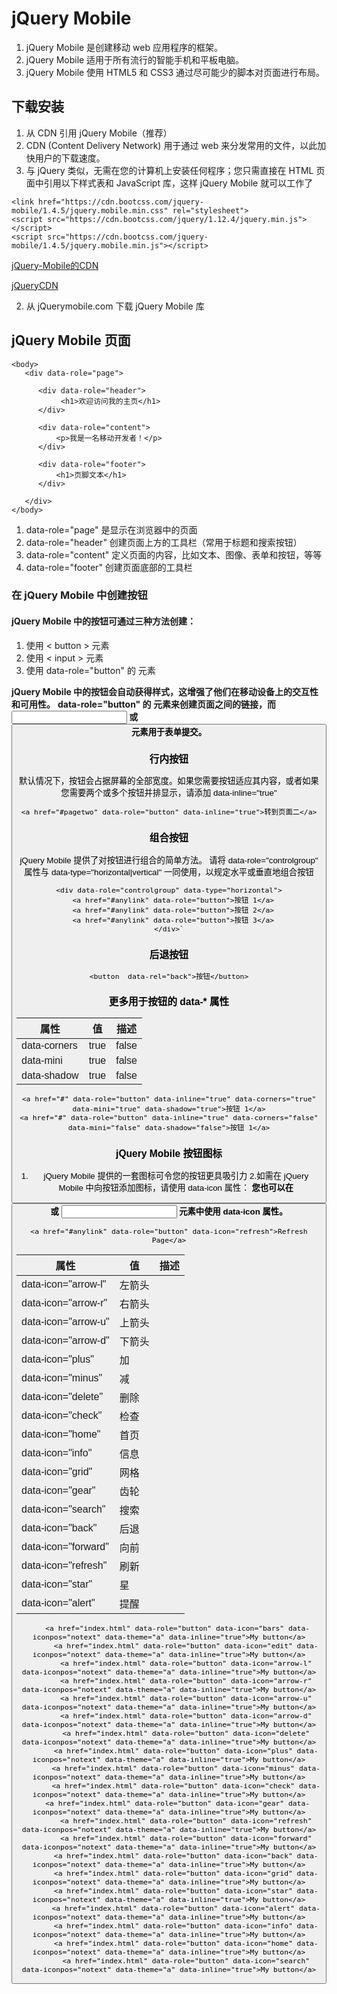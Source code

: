# jQuery Mobile
1. jQuery Mobile 是创建移动 web 应用程序的框架。
2. jQuery Mobile 适用于所有流行的智能手机和平板电脑。
3. jQuery Mobile 使用 HTML5 和 CSS3 通过尽可能少的脚本对页面进行布局。
## 下载安装
1. 从 CDN 引用 jQuery Mobile（推荐）
2. CDN (Content Delivery Network) 用于通过 web 来分发常用的文件，以此加快用户的下载速度。
3. 与 jQuery 类似，无需在您的计算机上安装任何程序；您只需直接在 HTML 页面中引用以下样式表和 JavaScript 库，这样 jQuery Mobile 就可以工作了

```
<link href="https://cdn.bootcss.com/jquery-mobile/1.4.5/jquery.mobile.min.css" rel="stylesheet">
<script src="https://cdn.bootcss.com/jquery/1.12.4/jquery.min.js"></script>
<script src="https://cdn.bootcss.com/jquery-mobile/1.4.5/jquery.mobile.min.js"></script>
```

  
  [jQuery-Mobile的CDN](http://www.bootcdn.cn/jquery-mobile/)
  
  [jQueryCDN](http://www.bootcdn.cn/jquery/)
  
2. 从 jQuerymobile.com 下载 jQuery Mobile 库

## jQuery Mobile 页面
```
<body>
   <div data-role="page">

      <div data-role="header">
           <h1>欢迎访问我的主页</h1>
      </div>

      <div data-role="content">
          <p>我是一名移动开发者！</p>
      </div>

      <div data-role="footer">
          <h1>页脚文本</h1>
      </div>

   </div>
</body>
```

1. data-role="page" 是显示在浏览器中的页面
2. data-role="header" 创建页面上方的工具栏（常用于标题和搜索按钮）
3. data-role="content" 定义页面的内容，比如文本、图像、表单和按钮，等等
4. data-role="footer" 创建页面底部的工具栏

### 在 jQuery Mobile 中创建按钮
#### jQuery Mobile 中的按钮可通过三种方法创建：
1. 使用 < button > 元素
2. 使用 < input > 元素
3. 使用 data-role="button" 的 <a> 元素

**jQuery Mobile 中的按钮会自动获得样式，这增强了他们在移动设备上的交互性和可用性。**
**data-role="button" 的 <a> 元素来创建页面之间的链接，而 <input> 或 <button> 元素用于表单提交。**
  
 ### 行内按钮
默认情况下，按钮会占据屏幕的全部宽度。如果您需要按钮适应其内容，或者如果您需要两个或多个按钮并排显示，请添加 data-inline="true"
```
<a href="#pagetwo" data-role="button" data-inline="true">转到页面二</a>
```
### 组合按钮
jQuery Mobile 提供了对按钮进行组合的简单方法。
请将 data-role="controlgroup" 属性与 data-type="horizontal|vertical" 一同使用，以规定水平或垂直地组合按钮
```
<div data-role="controlgroup" data-type="horizontal">
  <a href="#anylink" data-role="button">按钮 1</a>
  <a href="#anylink" data-role="button">按钮 2</a>
  <a href="#anylink" data-role="button">按钮 3</a>
</div>`
```
### 后退按钮
```
<button  data-rel="back">按钮</button>
```
### 更多用于按钮的 data-* 属性

属性| 值 | 描述|
-----|------|-----
data-corners	| true | false| 规定按钮是否有圆角。
data-mini| true | false| 规定是否是小型按钮。
data-shadow|true | false|规定按钮是否有阴影

```
<a href="#" data-role="button" data-inline="true" data-corners="true" data-mini="true" data-shadow="true">按钮 1</a>
<a href="#" data-role="button" data-inline="true" data-corners="false" data-mini="false" data-shadow="false">按钮 1</a>
```
### jQuery Mobile 按钮图标
1. jQuery Mobile 提供的一套图标可令您的按钮更具吸引力
2.如需在 jQuery Mobile 中向按钮添加图标，请使用 data-icon 属性：
**您也可以在 <button> 或 <input> 元素中使用 data-icon 属性。**

```
<a href="#anylink" data-role="button" data-icon="refresh">Refresh Page</a>
```

属性| 值 | 描述|
-----|------|-----
data-icon="arrow-l"	| 左箭头| 
data-icon="arrow-r" | 右箭头	|	
data-icon="arrow-u"	|上箭头	|	
data-icon="arrow-d" |	下箭头	|	
data-icon="plus"	  |加		|
data-icon="minus"	  |减		|
data-icon="delete"	|删除		|
data-icon="check"	  |检查		|
data-icon="home"	  |首页		|
data-icon="info"	  |信息		|
data-icon="grid"    |网格		|
data-icon="gear"	  |齿轮		|
data-icon="search"	|搜索		|
data-icon="back"	  |后退		|
data-icon="forward"	|向前		|
data-icon="refresh" |刷新		|
data-icon="star"	  |星		|
data-icon="alert"	  |提醒  |

```
	<a href="index.html" data-role="button" data-icon="bars" data-iconpos="notext" data-theme="a" data-inline="true">My button</a>
		<a href="index.html" data-role="button" data-icon="edit" data-iconpos="notext" data-theme="a" data-inline="true">My button</a>
		<a href="index.html" data-role="button" data-icon="arrow-l" data-iconpos="notext" data-theme="a" data-inline="true">My button</a>
		<a href="index.html" data-role="button" data-icon="arrow-r" data-iconpos="notext" data-theme="a" data-inline="true">My button</a>
		<a href="index.html" data-role="button" data-icon="arrow-u" data-iconpos="notext" data-theme="a" data-inline="true">My button</a>
		<a href="index.html" data-role="button" data-icon="arrow-d" data-iconpos="notext" data-theme="a" data-inline="true">My button</a>
		<a href="index.html" data-role="button" data-icon="delete" data-iconpos="notext" data-theme="a" data-inline="true">My button</a>
		<a href="index.html" data-role="button" data-icon="plus" data-iconpos="notext" data-theme="a" data-inline="true">My button</a>
		<a href="index.html" data-role="button" data-icon="minus" data-iconpos="notext" data-theme="a" data-inline="true">My button</a>
		<a href="index.html" data-role="button" data-icon="check" data-iconpos="notext" data-theme="a" data-inline="true">My button</a>
    <a href="index.html" data-role="button" data-icon="gear" data-iconpos="notext" data-theme="a" data-inline="true">My button</a>
		<a href="index.html" data-role="button" data-icon="refresh" data-iconpos="notext" data-theme="a" data-inline="true">My button</a>
		<a href="index.html" data-role="button" data-icon="forward" data-iconpos="notext" data-theme="a" data-inline="true">My button</a>
		<a href="index.html" data-role="button" data-icon="back" data-iconpos="notext" data-theme="a" data-inline="true">My button</a>
		<a href="index.html" data-role="button" data-icon="grid" data-iconpos="notext" data-theme="a" data-inline="true">My button</a>
		<a href="index.html" data-role="button" data-icon="star" data-iconpos="notext" data-theme="a" data-inline="true">My button</a>
		<a href="index.html" data-role="button" data-icon="alert" data-iconpos="notext" data-theme="a" data-inline="true">My button</a>
		<a href="index.html" data-role="button" data-icon="info" data-iconpos="notext" data-theme="a" data-inline="true">My button</a>
		<a href="index.html" data-role="button" data-icon="home" data-iconpos="notext" data-theme="a" data-inline="true">My button</a>
		<a href="index.html" data-role="button" data-icon="search" data-iconpos="notext" data-theme="a" data-inline="true">My button</a>
```










  


